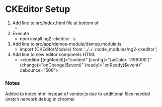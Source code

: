 # CKEditor Setup

1. Add line to src/index.html file at bottom of <body>
    * <script src="https://cdn.ckeditor.com/4.5.8/standard/ckeditor.js"></script>
2. Execute
    * npm install ng2-ckeditor -s
5. Add line to src/app/demos-module/demop.module.ts
    * import {CKEditorModule} from '../../../node_modules/ng2-ckeditor';
6. Add line to new editor componets HTML
    * <ckeditor [(ngModel)]="content" [config]="{uiColor: '#99000'}" (change)="onChange($event)" (ready)="onReady($event)" debounce="500"></ckeditor>


### Notes
Added to index.html instead of vendor.js due to additional files needed (watch network debug in chrome)